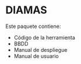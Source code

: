 # DIAMAS

Este paquete contiene:
- Código de la herramienta
- BBDD
- Manual de despliegue
- Manual de usuario
